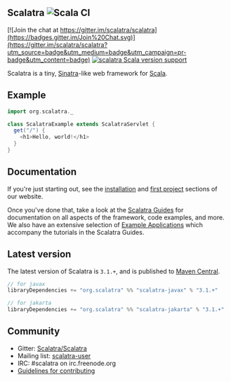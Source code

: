 ## Scalatra ![Scala CI](https://github.com/scalatra/scalatra/workflows/build/badge.svg?branch=main)

[![Join the chat at https://gitter.im/scalatra/scalatra](https://badges.gitter.im/Join%20Chat.svg)](https://gitter.im/scalatra/scalatra?utm_source=badge&utm_medium=badge&utm_campaign=pr-badge&utm_content=badge)
[![scalatra Scala version support](https://index.scala-lang.org/scalatra/scalatra/scalatra-jakarta/latest-by-scala-version.svg?platform=jvm)](https://index.scala-lang.org/scalatra/scalatra/artifacts/scalatra-jakarta)

Scalatra is a tiny, [Sinatra](https://sinatrarb.com/)-like web framework for
[Scala](http://www.scala-lang.org/).

## Example

```scala
import org.scalatra._

class ScalatraExample extends ScalatraServlet {
  get("/") {
    <h1>Hello, world!</h1>
  }
}
```

## Documentation

If you're just starting out, see the [installation](https://scalatra.org/getting-started/installation.html) and [first project](https://scalatra.org/getting-started/first-project.html) sections of our website.

Once you've done that, take a look at the [Scalatra Guides](https://scalatra.org/guides/) for documentation on all aspects of the framework, code examples, and more. We also have an extensive selection of [Example Applications](https://github.com/scalatra/scalatra-website-examples) which accompany the tutorials in the Scalatra Guides.

## Latest version

The latest version of Scalatra is `3.1.+`, and is published to [Maven Central](https://repo1.maven.org/maven2/org/scalatra).

```scala
// for javax
libraryDependencies += "org.scalatra" %% "scalatra-javax" % "3.1.+"

// for jakarta
libraryDependencies += "org.scalatra" %% "scalatra-jakarta" % "3.1.+"
```

## Community

* Gitter: [Scalatra/Scalatra](https://gitter.im/scalatra/scalatra)
* Mailing list: [scalatra-user](https://groups.google.com/group/scalatra-user)
* IRC: #scalatra on irc.freenode.org
* [Guidelines for contributing](CONTRIBUTING.markdown)
